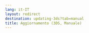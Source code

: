 ```yaml
---
lang: it-IT
layout: redirect
destination: updating-3ds?tab=manual
title: Aggiornamento (3DS, Manuale)
---
```


